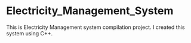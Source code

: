 # Electricity_Management_System
This is Electricity Management system compilation project. I created this system using C++.
